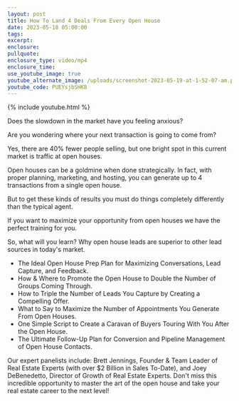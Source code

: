 ```yaml
---
layout: post
title: How To Land 4 Deals From Every Open House
date: 2023-05-18 05:00:00
tags:
excerpt:
enclosure:
pullquote:
enclosure_type: video/mp4
enclosure_time:
use_youtube_image: true
youtube_alternate_image: /uploads/screenshot-2023-05-19-at-1-52-07-am.png
youtube_code: PUEYsjbSHK8
---
```

{% include youtube.html %}

Does the slowdown in the market have you feeling anxious?&nbsp;

Are you wondering where your next transaction is going to come from?

Yes, there are 40% fewer people selling, but one bright spot in this current market is traffic at open houses.&nbsp;

Open houses can be a goldmine when done strategically. In fact, with proper planning, marketing, and hosting, you can generate up to 4 transactions from a single open house.&nbsp;

But to get these kinds of results you must do things completely differently than the typical agent.&nbsp;

If you want to maximize your opportunity from open houses we have the perfect training for you.

So, what will you learn? Why open house leads are superior to other lead sources in today's market.

* The Ideal Open House Prep Plan for Maximizing Conversations, Lead Capture, and Feedback.
* How & Where to Promote the Open House to Double the Number of Groups Coming Through.
* How to Triple the Number of Leads You Capture by Creating a Compelling Offer.
* What to Say to Maximize the Number of Appointments You Generate From Open Houses.
* One Simple Script to Create a Caravan of Buyers Touring With You After the Open House.
* The Ultimate Follow-Up Plan for Conversion and Pipeline Management of Open House Contacts.

Our expert panelists include: Brett Jennings, Founder & Team Leader of Real Estate Experts (with over $2 Billion in Sales To-Date), and Joey DeBenedetto, Director of Growth of Real Estate Experts. Don't miss this incredible opportunity to master the art of the open house and take your real estate career to the next level!